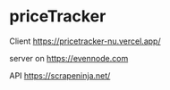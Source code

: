 # priceTracker

Client https://pricetracker-nu.vercel.app/


server on https://evennode.com

API https://scrapeninja.net/
